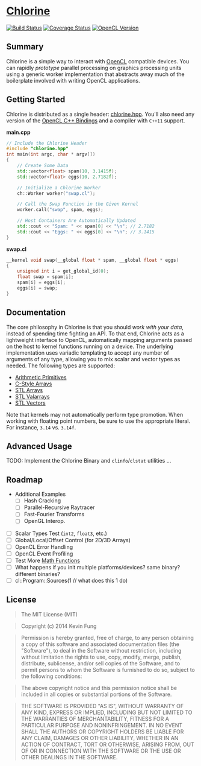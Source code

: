# [Chlorine](http://polytonic.github.io/Chlorine/)
[![Build Status](http://img.shields.io/travis/Polytonic/Chlorine.svg?style=flat-square)](https://travis-ci.org/Polytonic/Chlorine)
[![Coverage Status](http://img.shields.io/coveralls/Polytonic/Chlorine.svg?style=flat-square)](https://coveralls.io/r/Polytonic/Chlorine)
[![OpenCL Version](http://img.shields.io/badge/OpenCL-1.1%2B-brightgreen.svg?style=flat-square)](https://www.khronos.org/opencl/)

## Summary
Chlorine is a simple way to interact with [OpenCL](https://www.khronos.org/opencl/) compatible devices. You can rapidly *prototype* parallel processing on graphics processing units using a generic worker implementation that abstracts away much of the boilerplate involved with writing OpenCL applications.

## Getting Started
Chlorine is distributed as a single header: [chlorine.hpp](https://github.com/Polytonic/Chlorine/blob/master/chlorine/chlorine.hpp). You'll also need any version of the [OpenCL C++ Bindings](http://www.khronos.org/registry/cl/api/1.1/cl.hpp) and a compiler with `C++11` support.

**main.cpp**
```c++
// Include the Chlorine Header
#include "chlorine.hpp"
int main(int argc, char * argv[])
{
    // Create Some Data
    std::vector<float> spam(10, 3.1415f);
    std::vector<float> eggs(10, 2.7182f);

    // Initialize a Chlorine Worker
    ch::Worker worker("swap.cl");

    // Call the Swap Function in the Given Kernel
    worker.call("swap", spam, eggs);

    // Host Containers Are Automatically Updated
    std::cout << "Spam: " << spam[0] << "\n"; // 2.7182
    std::cout << "Eggs: " << eggs[0] << "\n"; // 3.1415
}
```
**swap.cl**
```c
__kernel void swap(__global float * spam, __global float * eggs)
{
    unsigned int i = get_global_id(0);
    float swap = spam[i];
    spam[i] = eggs[i];
    eggs[i] = swap;
}
```

## Documentation
The core philosophy in Chlorine is that you should *work with your data*, instead of spending time fighting an API. To that end, Chlorine acts as a lightweight interface to OpenCL, automatically mapping arguments passed on the host to kernel functions running on a device. The underlying implementation uses variadic templating to accept any number of arguments of any type, allowing you to mix scalar and vector types as needed. The following types are supported:

- [Arithmetic Primitives](http://www.cplusplus.com/reference/type_traits/is_arithmetic/)
- [C-Style Arrays](http://www.cplusplus.com/doc/tutorial/arrays/)
- [STL Arrays](http://www.cplusplus.com/reference/array/array/)
- [STL Valarrays](http://www.cplusplus.com/reference/valarray/)
- [STL Vectors](http://www.cplusplus.com/reference/vector/vector/)

Note that kernels may not automatically perform type promotion. When working with floating point numbers, be sure to use the appropriate literal. For instance, `3.14` vs. `3.14f`.

## Advanced Usage
TODO: Implement the Chlorine Binary and `clinfo`/`clstat` utilities ...

## Roadmap
- Additional Examples
    - [ ] Hash Cracking
    - [ ] Parallel-Recursive Raytracer
    - [ ] Fast-Fourier Transforms
    - [ ] OpenGL Interop.
- [ ] Scalar Types Test (`int2`, `float3`, etc.)
- [ ] Global/Local/Offset Control (for 2D/3D Arrays)
- [ ] OpenCL Error Handling
- [ ] OpenCL Event Profiling
- [ ] Test More [Math Functions](https://www.khronos.org/registry/cl/sdk/1.1/docs/man/xhtml/mathFunctions.html)
- [ ] What happens if you init multiple platforms/devices? same binary? different binaries?
- [ ] cl::Program::Sources(1 // what does this 1 do)

## License
>The MIT License (MIT)

>Copyright (c) 2014 Kevin Fung

>Permission is hereby granted, free of charge, to any person obtaining a copy of this software and associated documentation files (the "Software"), to deal in the Software without restriction, including without limitation the rights to use, copy, modify, merge, publish, distribute, sublicense, and/or sell copies of the Software, and to permit persons to whom the Software is furnished to do so, subject to the following conditions:

>The above copyright notice and this permission notice shall be included in all copies or substantial portions of the Software.

>THE SOFTWARE IS PROVIDED "AS IS", WITHOUT WARRANTY OF ANY KIND, EXPRESS OR IMPLIED, INCLUDING BUT NOT LIMITED TO THE WARRANTIES OF MERCHANTABILITY, FITNESS FOR A PARTICULAR PURPOSE AND NONINFRINGEMENT. IN NO EVENT SHALL THE AUTHORS OR COPYRIGHT HOLDERS BE LIABLE FOR ANY CLAIM, DAMAGES OR OTHER LIABILITY, WHETHER IN AN ACTION OF CONTRACT, TORT OR OTHERWISE, ARISING FROM, OUT OF OR IN CONNECTION WITH THE SOFTWARE OR THE USE OR OTHER DEALINGS IN THE SOFTWARE.
